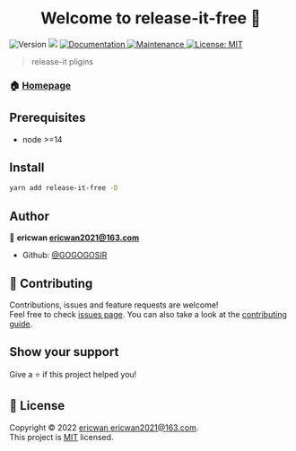 <h1 align="center">Welcome to release-it-free 👋</h1>
<p>
  <img alt="Version" src="https://img.shields.io/badge/version-0.0.0-blue.svg?cacheSeconds=2592000" />
  <img src="https://img.shields.io/badge/node-%3E%3D14-blue.svg" />
  <a href="https://github.com/GOGOGOSIR/release-it-free#readme" target="_blank">
    <img alt="Documentation" src="https://img.shields.io/badge/documentation-yes-brightgreen.svg" />
  </a>
  <a href="https://github.com/GOGOGOSIR/release-it-free/graphs/commit-activity" target="_blank">
    <img alt="Maintenance" src="https://img.shields.io/badge/Maintained%3F-yes-green.svg" />
  </a>
  <a href="https://github.com/GOGOGOSIR/release-it-free/blob/master/LICENSE" target="_blank">
    <img alt="License: MIT" src="https://img.shields.io/github/license/GOGOGOSIR/release-it-free" />
  </a>
</p>

> release-it pligins

### 🏠 [Homepage](https://github.com/GOGOGOSIR/release-it-free#readme)

## Prerequisites

- node >=14

## Install

```sh
yarn add release-it-free -D
```

## Author

👤 **ericwan <ericwan2021@163.com>**

- Github: [@GOGOGOSIR](https://github.com/GOGOGOSIR)

## 🤝 Contributing

Contributions, issues and feature requests are welcome!<br />Feel free to check [issues page](https://github.com/GOGOGOSIR/release-it-free/issues). You can also take a look at the [contributing guide](https://github.com/GOGOGOSIR/release-it-free/blob/master/CONTRIBUTING.md).

## Show your support

Give a ⭐️ if this project helped you!

## 📝 License

Copyright © 2022 [ericwan <ericwan2021@163.com>](https://github.com/GOGOGOSIR).<br />
This project is [MIT](https://github.com/GOGOGOSIR/release-it-free/blob/master/LICENSE) licensed.
